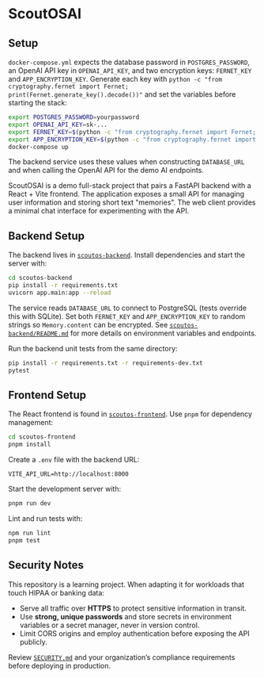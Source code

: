 # ScoutOSAI

## Setup

`docker-compose.yml` expects the database password in `POSTGRES_PASSWORD`, an
OpenAI API key in `OPENAI_API_KEY`, and two encryption keys: `FERNET_KEY` and
`APP_ENCRYPTION_KEY`. Generate each key with `python -c "from cryptography.fernet import Fernet; print(Fernet.generate_key().decode())"`
and set the variables before starting the stack:

```bash
export POSTGRES_PASSWORD=yourpassword
export OPENAI_API_KEY=sk-...
export FERNET_KEY=$(python -c "from cryptography.fernet import Fernet; print(Fernet.generate_key().decode())")
export APP_ENCRYPTION_KEY=$(python -c "from cryptography.fernet import Fernet; print(Fernet.generate_key().decode())")
docker-compose up
```

The backend service uses these values when constructing `DATABASE_URL` and when
calling the OpenAI API for the demo AI endpoints.

ScoutOSAI is a demo full-stack project that pairs a FastAPI backend with a React + Vite frontend. The application exposes a small API for managing user information and storing short text "memories". The web client provides a minimal chat interface for experimenting with the API.

## Backend Setup

The backend lives in [`scoutos-backend`](scoutos-backend/). Install dependencies and start the server with:

```bash
cd scoutos-backend
pip install -r requirements.txt
uvicorn app.main:app --reload
```

The service reads `DATABASE_URL` to connect to PostgreSQL (tests override this with SQLite). Set both `FERNET_KEY` and `APP_ENCRYPTION_KEY` to random strings so `Memory.content` can be encrypted. See [`scoutos-backend/README.md`](scoutos-backend/README.md) for more details on environment variables and endpoints.

Run the backend unit tests from the same directory:

```bash
pip install -r requirements.txt -r requirements-dev.txt
pytest
```

## Frontend Setup

The React frontend is found in [`scoutos-frontend`](scoutos-frontend/). Use `pnpm` for dependency management:

```bash
cd scoutos-frontend
pnpm install
```

Create a `.env` file with the backend URL:

```
VITE_API_URL=http://localhost:8000
```

Start the development server with:

```bash
pnpm run dev
```

Lint and run tests with:

```bash
npm run lint
pnpm test
```

## Security Notes

This repository is a learning project. When adapting it for workloads that touch HIPAA or banking data:

- Serve all traffic over **HTTPS** to protect sensitive information in transit.
- Use **strong, unique passwords** and store secrets in environment variables or a secret manager, never in version control.
- Limit CORS origins and employ authentication before exposing the API publicly.

Review [`SECURITY.md`](SECURITY.md) and your organization’s compliance requirements before deploying in production.

